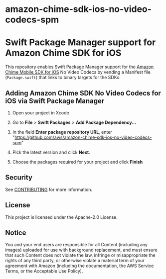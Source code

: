 # amazon-chime-sdk-ios-no-video-codecs-spm
# Swift Package Manager support for Amazon Chime SDK for iOS

This repository enables Swift Package Manager support for the [Amazon Chime Mobile SDK for iOS](https://github.com/aws/amazon-chime-sdk-ios) No Video Codecs by vending a Manifest file (`Package.swift`) that links to binary targets for the SDKs.

## Adding Amazon Chime SDK No Video Codecs for iOS via Swift Package Manager

1. Open your project in Xcode

2. Go to **File** > **Swift Packages** > **Add Package Dependency...**

3. In the field **Enter package repository URL**, enter "https://github.com/aws/amazon-chime-sdk-ios-no-video-codecs-spm"

4. Pick the latest version and click **Next**.

5. Choose the packages required for your project and click **Finish**

## Security

See [CONTRIBUTING](CONTRIBUTING.md#security-issue-notifications) for more information.

## License

This project is licensed under the Apache-2.0 License.

## Notice

You and your end users are responsible for all Content (including any images) uploaded for use with background replacement, and must ensure that such Content does not violate the law, infringe or misappropriate the rights of any third party, or otherwise violate a material term of your agreement with Amazon (including the documentation, the AWS Service Terms, or the Acceptable Use Policy).
